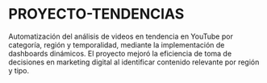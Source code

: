 # PROYECTO-TENDENCIAS
Automatización del análisis de videos en tendencia en YouTube por categoría, región y temporalidad, mediante la implementación de dashboards dinámicos. El proyecto mejoró la eficiencia de toma de decisiones en marketing digital al identificar contenido relevante por región y tipo.
